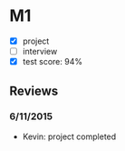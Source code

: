 # M1

- [x] project
- [ ] interview
- [x] test score: 94%

## Reviews

### 6/11/2015

- Kevin: project completed
